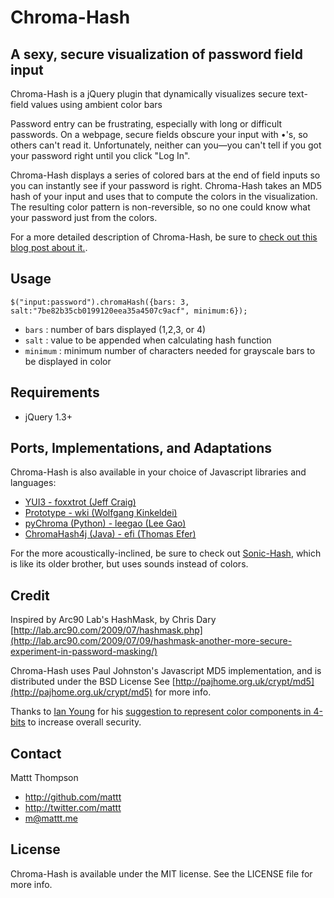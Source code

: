 Chroma-Hash
===========

## A sexy, secure visualization of password field input

Chroma-Hash is a jQuery plugin that dynamically visualizes secure text-field values using ambient color bars

Password entry can be frustrating, especially with long or difficult passwords. On a webpage, secure fields obscure your input with •'s, so others can't read it. Unfortunately, neither can you—you can't tell if you got your password right until you click "Log In".

Chroma-Hash displays a series of colored bars at the end of field inputs so you can instantly see if your password is right. Chroma-Hash takes an MD5 hash of your input and uses that to compute the colors in the visualization. The resulting color pattern is non-reversible, so no one could know what your password just from the colors.

For a more detailed description of Chroma-Hash, be sure to [check out this blog post about it.](http://mattt.me/2009/chroma-hash-revisited/).

<!-- Demo is offline at this moment
## Demo

Actions speak louder than words.
Try it out at: [http://mattt.github.com/Chroma-Hash/](http://mattt.github.com/Chroma-Hash/ "Try out Chroma-Hash!")
-->

## Usage

    $("input:password").chromaHash({bars: 3, salt:"7be82b35cb0199120eea35a4507c9acf", minimum:6});

- `bars` : number of bars displayed (1,2,3, or 4)
- `salt` : value to be appended when calculating hash function
- `minimum` : minimum number of characters needed for grayscale bars to be displayed in color

## Requirements

- jQuery 1.3+

## Ports, Implementations, and Adaptations

Chroma-Hash is also available in your choice of Javascript libraries and languages:

- [YUI3 - foxxtrot (Jeff Craig)](http://github.com/foxxtrot/Chroma-Hash)
- [Prototype - wki (Wolfgang Kinkeldei)](http://github.com/wki/Chroma-Hash)
- [pyChroma (Python) - leegao (Lee Gao)](http://github.com/leegao/pyChroma)
- [ChromaHash4j (Java) - efi (Thomas Efer)](http://github.com/efi/ChromaHash4j)

For the more acoustically-inclined, be sure to check out [Sonic-Hash](http://mattt.github.com/Sonic-Hash/), which is like its older brother, but uses sounds instead of colors.

## Credit

Inspired by Arc90 Lab's HashMask, by Chris Dary
[http://lab.arc90.com/2009/07/hashmask.php](http://lab.arc90.com/2009/07/09/hashmask-another-more-secure-experiment-in-password-masking/)

Chroma-Hash uses Paul Johnston's Javascript MD5 implementation, and is distributed under the BSD License
See [http://pajhome.org.uk/crypt/md5](http://pajhome.org.uk/crypt/md5) for more info.

Thanks to [Ian Young](http://www.iangreenleaf.com/) for his [suggestion to represent color components in 4-bits](http://blog.iangreenleaf.com/2009/08/making-chroma-hash-less-leaky.html) to increase overall security.

## Contact

Mattt Thompson

- http://github.com/mattt
- http://twitter.com/mattt
- m@mattt.me

## License

Chroma-Hash is available under the MIT license. See the LICENSE file for more info.
